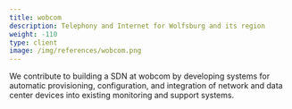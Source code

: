 ```yaml
---
title: wobcom
description: Telephony and Internet for Wolfsburg and its region
weight: -110
type: client
image: /img/references/wobcom.png
---
```


We contribute to building a SDN at wobcom by developing systems for automatic
provisioning, configuration, and integration of network and data center devices into
existing monitoring and support systems.
